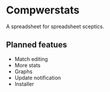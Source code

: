 # Compwerstats
A spreadsheet for spreadsheet sceptics.

## Planned featues

* Match editing
* More stats
* Graphs
* Update notification
* Installer